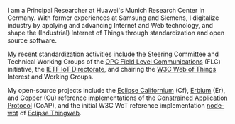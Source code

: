 I am a Principal Researcher at Huawei's Munich Research Center in Germany.
With former experiences at Samsung and Siemens, I digitalize industry by applying and advancing Internet and Web technology, and shape the (Industrial) Internet of Things through standardization and open source software.

My recent standardization activities include the Steering Committee and Technical Working Groups of the [OPC Field Level Communications](https://opcfoundation.org/flc/) (FLC) initiative, the [IETF IoT Directorate](https://www.ietf.org/), and chairing the [W3C Web of Things](https://www.w3.org/WoT/) Interest and Working Groups.

My open-source projects include the [Eclipse Californium](https://www.eclipse.org/californium) (Cf), [Erbium](https://github.com/contiki-ng/contiki-ng/tree/develop/os/net/app-layer/coap) (Er), and [Copper](https://github.com/mkovatsc/Copper) (Cu) reference implementations of the [Constrained Application Protocol](https://tools.ietf.org/html/rfc7252) (CoAP), and the initial W3C WoT reference implementation [node-wot](https://github.com/eclipse/thingweb.node-wot/) of [Eclipse Thingweb](https://www.thingweb.io/).
